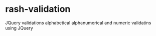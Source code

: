 # rash-validation


JQuery validations
alphabetical alphanumerical and numeric validatins using JQuery

